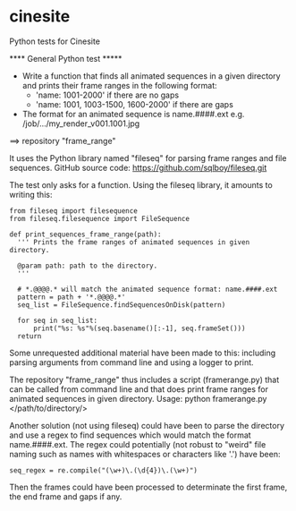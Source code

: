 # cinesite
Python tests for Cinesite


**** General Python test *****
- Write a function that finds all animated sequences in a given directory and prints their frame ranges in the following format: 
  - 'name: 1001-2000' if there are no gaps
  - 'name: 1001, 1003-1500, 1600-2000' if there are gaps
- The format for an animated sequence is name.####.ext e.g. /job/.../my_render_v001.1001.jpg


==> repository "frame_range" 

It uses the Python library named "fileseq" for parsing frame ranges and file sequences. 
GitHub source code: https://github.com/sqlboy/fileseq.git

The test only asks for a function. 
Using the fileseq library, it amounts to writing this: 

    from fileseq import filesequence
    from fileseq.filesequence import FileSequence

    def print_sequences_frame_range(path):
      ''' Prints the frame ranges of animated sequences in given directory.

      @param path: path to the directory.
      '''

      # *.@@@@.* will match the animated sequence format: name.####.ext
      pattern = path + '*.@@@@.*'
      seq_list = FileSequence.findSequencesOnDisk(pattern)

      for seq in seq_list:
          print("%s: %s"%(seq.basename()[:-1], seq.frameSet()))
      return

Some unrequested additional material have been made to this: including parsing arguments from command line and using a logger to print.

The repository "frame_range" thus includes a script (framerange.py) that can be called from command line and that does print frame ranges for animated sequences in given directory. 
Usage: python framerange.py </path/to/directory/>

Another solution (not using fileseq) could have been to parse the directory and use a regex to find sequences which would match the format name.####.ext. 
The regex could potentially (not robust to "weird" file naming such as names with whitespaces or characters like '.') have been:

    seq_regex = re.compile("(\w+)\.(\d{4})\.(\w+)")

Then the frames could have been processed to determinate the first frame, the end frame and gaps if any. 

